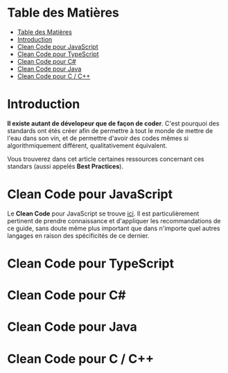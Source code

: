 # Table des Matières

- [Table des Matières](#table-des-matières)
- [Introduction](#introduction)
- [Clean Code pour JavaScript](#clean-code-pour-javascript)
- [Clean Code pour TypeScript](#clean-code-pour-typescript)
- [Clean Code pour C#](#clean-code-pour-c)
- [Clean Code pour Java](#clean-code-pour-java)
- [Clean Code pour C / C++](#clean-code-pour-c--c)

# Introduction

**Il existe autant de dévelopeur que de façon de coder**. C'est pourquoi des standards ont étés créer afin de permettre à tout le monde de mettre de l'eau dans son vin, et de permettre d'avoir des codes mêmes si algorithmiquement différent, qualitativement équivalent.

Vous trouverez dans cet article certaines ressources concernant ces standars (aussi appelés **Best Practices**).

# Clean Code pour JavaScript

Le **Clean Code** pour JavaScript se trouve [ici](https://github.com/ryanmcdermott/clean-code-javascript).
Il est particulièrement pertinent de prendre connaissance et d'appliquer les recommandations de ce guide, sans doute même plus important que dans n'importe quel autres langages en raison des spécificités de ce dernier.

# Clean Code pour TypeScript

# Clean Code pour C#

# Clean Code pour Java

# Clean Code pour C / C++